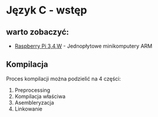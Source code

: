 # Język C - wstęp

## warto zobaczyć:

- [Raspberry Pi 3,4,W](https://botland.com.pl/399-raspberry-pi) - Jednopłytowe minikomputery ARM

## Kompilacja

Proces kompilacji można podzielić na 4 części:

1. Preprocessing
2. Kompilacja właściwa
3. Asembleryzacja
4. Linkowanie

